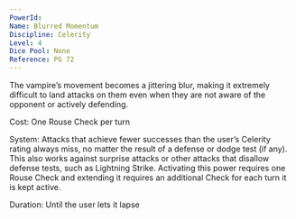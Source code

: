 ```yaml
---
PowerId: 
Name: Blurred Momentum
Discipline: Celerity
Level: 4
Dice Pool: None
Reference: PG 72
---
```

The vampire’s movement becomes a jittering blur, making it extremely difficult to land attacks on them even when they are not aware of the opponent or actively defending. 

Cost: One Rouse Check per turn 

System: Attacks that achieve fewer successes than the user’s Celerity rating always miss, no matter the result of a defense or dodge test (if any). This also works against surprise attacks or other attacks that disallow defense tests, such as Lightning Strike. Activating this power requires one Rouse Check and extending it requires an additional Check for each turn it is kept active. 

Duration: Until the user lets it lapse